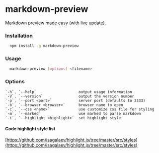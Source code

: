 # markdown-preview
Markdown preview made easy (with live update).

### Installation

```bash
  npm install -g markdown-preview
```

### Usage

```bash
  markdown-preview [options] <filename>
```

### Options

    `-h`, `--help`                   output usage information
    `-V`, `--version`                output the version number
    `-p`, `--port <port>`            server port (defaults to 3333)
    `-b`, `--browser <browser>`      browser name to open
    `-c`, `--css <name>`             use customize css file for styling
    `-m`, `--marked`                 use marked to parse markdown
    `-i`, `--highlight <highlight>`  set highlight style


#### Code highlight style list
  [https://github.com/isagalaev/highlight.js/tree/master/src/styles](https://github.com/isagalaev/highlight.js/tree/master/src/styles)
